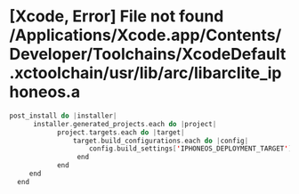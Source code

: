 # [Xcode, Error] File not found /Applications/Xcode.app/Contents/Developer/Toolchains/XcodeDefault.xctoolchain/usr/lib/arc/libarclite_iphoneos.a 

```swift
post_install do |installer|
      installer.generated_projects.each do |project|
            project.targets.each do |target|
                target.build_configurations.each do |config|
                    config.build_settings['IPHONEOS_DEPLOYMENT_TARGET'] = '16.0'
                 end
            end
     end
  end
```
